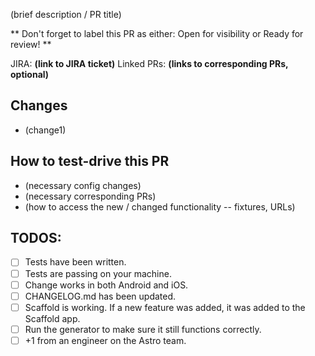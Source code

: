 (brief description / PR title)

** Don't forget to label this PR as either: Open for visibility or Ready for review! **

JIRA: **(link to JIRA ticket)**
Linked PRs: **(links to corresponding PRs, optional)**

## Changes
- (change1)

## How to test-drive this PR
- (necessary config changes)
- (necessary corresponding PRs)
- (how to access the new / changed functionality -- fixtures, URLs)

## TODOS:
- [ ] Tests have been written.
- [ ] Tests are passing on your machine.
- [ ] Change works in both Android and iOS.
- [ ] CHANGELOG.md has been updated.
- [ ] Scaffold is working. If a new feature was added, it was added to the Scaffold app.
- [ ] Run the generator to make sure it still functions correctly.
- [ ] +1 from an engineer on the Astro team.
